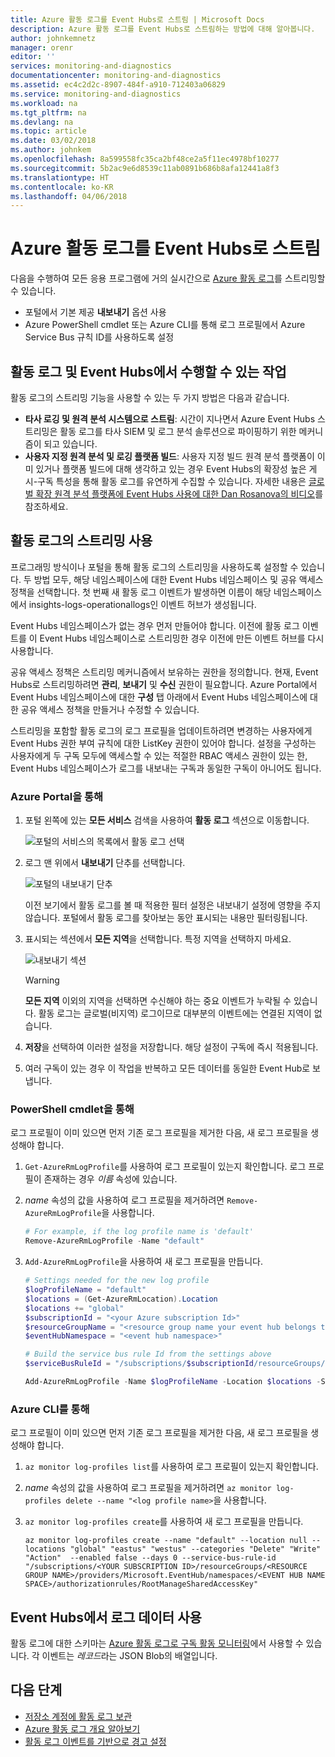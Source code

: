 ```yaml
---
title: Azure 활동 로그를 Event Hubs로 스트림 | Microsoft Docs
description: Azure 활동 로그를 Event Hubs로 스트림하는 방법에 대해 알아봅니다.
author: johnkemnetz
manager: orenr
editor: ''
services: monitoring-and-diagnostics
documentationcenter: monitoring-and-diagnostics
ms.assetid: ec4c2d2c-8907-484f-a910-712403a06829
ms.service: monitoring-and-diagnostics
ms.workload: na
ms.tgt_pltfrm: na
ms.devlang: na
ms.topic: article
ms.date: 03/02/2018
ms.author: johnkem
ms.openlocfilehash: 8a599558fc35ca2bf48ce2a5f11ec4978bf10277
ms.sourcegitcommit: 5b2ac9e6d8539c11ab0891b686b8afa12441a8f3
ms.translationtype: HT
ms.contentlocale: ko-KR
ms.lasthandoff: 04/06/2018
---
```

# <a name="stream-the-azure-activity-log-to-event-hubs"></a>Azure 활동 로그를 Event Hubs로 스트림
다음을 수행하여 모든 응용 프로그램에 거의 실시간으로 [Azure 활동 로그](monitoring-overview-activity-logs.md)를 스트리밍할 수 있습니다.

* 포털에서 기본 제공 **내보내기** 옵션 사용
* Azure PowerShell cmdlet 또는 Azure CLI를 통해 로그 프로필에서 Azure Service Bus 규칙 ID를 사용하도록 설정

## <a name="what-you-can-do-with-the-activity-log-and-event-hubs"></a>활동 로그 및 Event Hubs에서 수행할 수 있는 작업
활동 로그의 스트리밍 기능을 사용할 수 있는 두 가지 방법은 다음과 같습니다.

* **타사 로깅 및 원격 분석 시스템으로 스트림**: 시간이 지나면서 Azure Event Hubs 스트리밍은 활동 로그를 타사 SIEM 및 로그 분석 솔루션으로 파이핑하기 위한 메커니즘이 되고 있습니다.
* **사용자 지정 원격 분석 및 로깅 플랫폼 빌드**: 사용자 지정 빌드 원격 분석 플랫폼이 이미 있거나 플랫폼 빌드에 대해 생각하고 있는 경우 Event Hubs의 확장성 높은 게시-구독 특성을 통해 활동 로그를 유연하게 수집할 수 있습니다. 자세한 내용은 [글로벌 확장 원격 분석 플랫폼에 Event Hubs 사용에 대한 Dan Rosanova의 비디오](https://azure.microsoft.com/documentation/videos/build-2015-designing-and-sizing-a-global-scale-telemetry-platform-on-azure-event-Hubs/)를 참조하세요.

## <a name="enable-streaming-of-the-activity-log"></a>활동 로그의 스트리밍 사용
프로그래밍 방식이나 포털을 통해 활동 로그의 스트리밍을 사용하도록 설정할 수 있습니다. 두 방법 모두, 해당 네임스페이스에 대한 Event Hubs 네임스페이스 및 공유 액세스 정책을 선택합니다. 첫 번째 새 활동 로그 이벤트가 발생하면 이름이 해당 네임스페이스에서 insights-logs-operationallogs인 이벤트 허브가 생성됩니다. 

Event Hubs 네임스페이스가 없는 경우 먼저 만들어야 합니다. 이전에 활동 로그 이벤트를 이 Event Hubs 네임스페이스로 스트리밍한 경우 이전에 만든 이벤트 허브를 다시 사용합니다. 

공유 액세스 정책은 스트리밍 메커니즘에서 보유하는 권한을 정의합니다. 현재, Event Hubs로 스트리밍하려면 **관리**, **보내기** 및 **수신** 권한이 필요합니다. Azure Portal에서 Event Hubs 네임스페이스에 대한 **구성** 탭 아래에서 Event Hubs 네임스페이스에 대한 공유 액세스 정책을 만들거나 수정할 수 있습니다. 

스트리밍을 포함할 활동 로그의 로그 프로필을 업데이트하려면 변경하는 사용자에게 Event Hubs 권한 부여 규칙에 대한 ListKey 권한이 있어야 합니다. 설정을 구성하는 사용자에게 두 구독 모두에 액세스할 수 있는 적절한 RBAC 액세스 권한이 있는 한, Event Hubs 네임스페이스가 로그를 내보내는 구독과 동일한 구독이 아니어도 됩니다.

### <a name="via-the-azure-portal"></a>Azure Portal을 통해
1. 포털 왼쪽에 있는 **모든 서비스** 검색을 사용하여 **활동 로그** 섹션으로 이동합니다.
   
   ![포털의 서비스의 목록에서 활동 로그 선택](./media/monitoring-stream-activity-logs-event-hubs/activity.png)
2. 로그 맨 위에서 **내보내기** 단추를 선택합니다.
   
   ![포털의 내보내기 단추](./media/monitoring-stream-activity-logs-event-hubs/export.png)

   이전 보기에서 활동 로그를 볼 때 적용한 필터 설정은 내보내기 설정에 영향을 주지 않습니다. 포털에서 활동 로그를 찾아보는 동안 표시되는 내용만 필터링됩니다.
3. 표시되는 섹션에서 **모든 지역**을 선택합니다. 특정 지역을 선택하지 마세요.
   
   ![내보내기 섹션](./media/monitoring-stream-activity-logs-event-hubs/export-audit.png)

   > [!WARNING]  
   > **모든 지역** 이외의 지역을 선택하면 수신해야 하는 중요 이벤트가 누락될 수 있습니다. 활동 로그는 글로벌(비지역) 로그이므로 대부분의 이벤트에는 연결된 지역이 없습니다. 
   >

4. **저장**을 선택하여 이러한 설정을 저장합니다. 해당 설정이 구독에 즉시 적용됩니다.
5. 여러 구독이 있는 경우 이 작업을 반복하고 모든 데이터를 동일한 Event Hub로 보냅니다.

### <a name="via-powershell-cmdlets"></a>PowerShell cmdlet을 통해
로그 프로필이 이미 있으면 먼저 기존 로그 프로필을 제거한 다음, 새 로그 프로필을 생성해야 합니다.

1. `Get-AzureRmLogProfile`를 사용하여 로그 프로필이 있는지 확인합니다.  로그 프로필이 존재하는 경우 *이름* 속성에 있습니다.
2. *name* 속성의 값을 사용하여 로그 프로필을 제거하려면 `Remove-AzureRmLogProfile`을 사용합니다.

    ```powershell
    # For example, if the log profile name is 'default'
    Remove-AzureRmLogProfile -Name "default"
    ```
3. `Add-AzureRmLogProfile`을 사용하여 새 로그 프로필을 만듭니다.

   ```powershell
   # Settings needed for the new log profile
   $logProfileName = "default"
   $locations = (Get-AzureRmLocation).Location
   $locations += "global"
   $subscriptionId = "<your Azure subscription Id>"
   $resourceGroupName = "<resource group name your event hub belongs to>"
   $eventHubNamespace = "<event hub namespace>"

   # Build the service bus rule Id from the settings above
   $serviceBusRuleId = "/subscriptions/$subscriptionId/resourceGroups/$resourceGroupName/providers/Microsoft.EventHub/namespaces/$eventHubNamespaceName/authorizationrules/RootManageSharedAccessKey"

   Add-AzureRmLogProfile -Name $logProfileName -Location $locations -ServiceBusRuleId $serviceBusRuleId
   ```

### <a name="via-azure-cli"></a>Azure CLI를 통해
로그 프로필이 이미 있으면 먼저 기존 로그 프로필을 제거한 다음, 새 로그 프로필을 생성해야 합니다.

1. `az monitor log-profiles list`를 사용하여 로그 프로필이 있는지 확인합니다.
2. *name* 속성의 값을 사용하여 로그 프로필을 제거하려면 `az monitor log-profiles delete --name "<log profile name>`을 사용합니다.
3. `az monitor log-profiles create`를 사용하여 새 로그 프로필을 만듭니다.

   ```azurecli-interactive
   az monitor log-profiles create --name "default" --location null --locations "global" "eastus" "westus" --categories "Delete" "Write" "Action"  --enabled false --days 0 --service-bus-rule-id "/subscriptions/<YOUR SUBSCRIPTION ID>/resourceGroups/<RESOURCE GROUP NAME>/providers/Microsoft.EventHub/namespaces/<EVENT HUB NAME SPACE>/authorizationrules/RootManageSharedAccessKey"
   ```

## <a name="consume-the-log-data-from-event-hubs"></a>Event Hubs에서 로그 데이터 사용
활동 로그에 대한 스키마는 [Azure 활동 로그로 구독 활동 모니터링](monitoring-overview-activity-logs.md)에서 사용할 수 있습니다. 각 이벤트는 *레코드*라는 JSON Blob의 배열입니다.

## <a name="next-steps"></a>다음 단계
* [저장소 계정에 활동 로그 보관](monitoring-archive-activity-log.md)
* [Azure 활동 로그 개요 알아보기](monitoring-overview-activity-logs.md)
* [활동 로그 이벤트를 기반으로 경고 설정](insights-auditlog-to-webhook-email.md)

